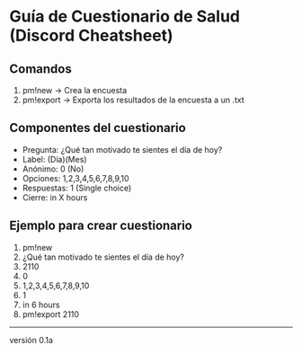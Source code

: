 # Guía de Cuestionario de Salud (Discord Cheatsheet)

## Comandos
1. pm!new → Crea la encuesta
2. pm!export <label> → Exporta los resultados de la encuesta a un .txt

## Componentes del cuestionario
* Pregunta: ¿Qué tan motivado te sientes el día de hoy?
* Label: (Día)(Mes)
* Anónimo: 0 (No)
* Opciones: 1,2,3,4,5,6,7,8,9,10
* Respuestas: 1 (Single choice)
* Cierre: in X hours

## Ejemplo para crear cuestionario
1. pm!new
2. ¿Qué tan motivado te sientes el día de hoy?
3. 2110
4. 0
5. 1,2,3,4,5,6,7,8,9,10
6. 1
7. in 6 hours
8. pm!export 2110

***
versión 0.1a